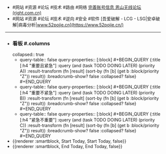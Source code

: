 - #网站 #资源 #论坛 #技术 #路由 #网络 [完善账号信息 恩山无线论坛 (right.com.cn)](https://www.right.com.cn/forum/member.php?mod=connect&referer=https%3A%2F%2Fwww.right.com.cn%2Fforum%2Fsearch.php%3Fsearchsubmit%3Dyes)
- #网站 #资源 #论坛 #技术 #逆向 #安全 #软件 [吾爱破解 - LCG - LSG|安卓破解|病毒分析|www.52pojie.cn](https://www.52pojie.cn/)
- ---
- ### 看板 #.columns
  collapsed:: true
	- query-table:: false
	  query-properties:: [:block]
	  #+BEGIN_QUERY
	  {:title [:h4 "重要且紧急"]
	  :query  (and (task TODO DOING LATER) (priority A))
	  :result-transform (fn [result]
	                          (sort-by (fn [b]
	                                     (get b :block/priority "Z")) result))
	  :breadcrumb-show? false
	  :collapsed? false}
	  #+END_QUERY
	- query-table:: false
	  query-properties:: [:block]
	  #+BEGIN_QUERY
	  {:title [:h4 "重要不紧急"]
	  :query  (and (task TODO DOING LATER) (priority B))
	  :result-transform (fn [result]
	                          (sort-by (fn [b]
	                                     (get b :block/priority "Z")) result))
	  :breadcrumb-show? false
	  :collapsed? false}
	  #+END_QUERY
	- query-table:: false
	  query-properties:: [:block]
	  #+BEGIN_QUERY
	  {:title [:h4 "紧急不重要"]
	  :query  (and (task TODO DOING LATER) (priority C))
	  :result-transform (fn [result]
	                          (sort-by (fn [b]
	                                     (get b :block/priority "Z")) result))
	  :breadcrumb-show? false
	  :collapsed? false}
	  #+END_QUERY
- {{renderer :smartblock, Start Today, Start Today, false}}
- {{renderer :smartblock, End Today, End Today, false}}